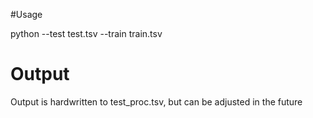 #Usage

python --test test.tsv --train train.tsv


# Output

Output is hardwritten to test_proc.tsv, but can be adjusted in the future